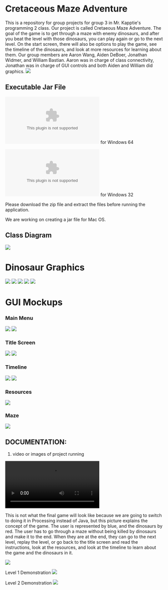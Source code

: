 # Cretaceous Maze Adventure
This is a repository for group projects for group 3 in Mr. Kapptie's programming 2 class. Our project is called Cretaeous Maze Adventure. The goal of the game is to get through a maze with enemy dinosaurs, and after you beat the level with those dinosaurs, you can play again or go to the next level. On the start screen, there will also be options to play the game, see the timeline of the dinosaurs, and look at more resources for learning about them. Our group members are Aaron Wang, Aiden DeBoer, Jonathan Widmer, and William Bastian. Aaron was in charge of class connectivity, Jonathan was in charge of GUI controls and both Aiden and William did graphics.
![](logo/repositorypic.PNG)

## Executable Jar File
![Executable Jar File](https://github.com/jonathanwidmer/programmingroupproject/raw/main/applications/application.windows64.zip) for Windows 64

![Executable Jar File](https://github.com/jonathanwidmer/programmingroupproject/raw/main/applications/application.windows32.zip) for Windows 32

Please download the zip file and extract the files before running the application.

We are working on creating a jar file for Mac OS.

## Class Diagram
![](logo/classdiagram.png)

# Dinosaur Graphics
![](logo/projectimage.JPG)
![](logo/projectimage2.JPG)
![](logo/projectimage3.JPG)
![](logo/triceratops1.png)
![](logo/brachiosaurus.png)

# GUI Mockups
### Main Menu
![](https://github.com/jonathanwidmer/programmingroupproject/blob/main/Exports/MainMenuMainMenu.png?raw=true)
![](https://github.com/jonathanwidmer/programmingroupproject/blob/main/src/data/StartScreen.png?raw=true)
### Title Screen
![](https://github.com/jonathanwidmer/programmingroupproject/blob/main/Exports/TitleScreenTitle%20Screen.png?raw=true)
![](https://github.com/jonathanwidmer/programmingroupproject/blob/main/src/data/TitleScreen.png?raw=true)
### Timeline
![](https://github.com/jonathanwidmer/programmingroupproject/blob/main/Exports/TimelineTimeline.png?raw=true)
![](https://github.com/jonathanwidmer/programmingroupproject/blob/main/src/data/Timeline.png?raw=true)
### Resources
![](https://github.com/jonathanwidmer/programmingroupproject/blob/main/src/data/Resources.png?raw=true)
### Maze
![](https://github.com/jonathanwidmer/programmingroupproject/blob/main/Exports/MazeMaze.png?raw=true)

## DOCUMENTATION:
1. video or images of project running

![Final Project Video](https://github.com/jonathanwidmer/programmingroupproject/raw/main/finalprojectvideo.mp4)

This is not what the final game will look like because we are going to switch to doing it in Processing instead of Java, but this picture explains the concept of the game. The user is represented by blue, and the dinosaurs by red. The user has to go through a maze without being killed by dinosaurs and make it to the end. When they are at the end, they can go to the next level, replay the level, or go back to the title screen and read the instructions, look at the resources, and look at the timeline to learn about the game and the dinosaurs in it.

![](logo/levelone.JPG)


Level 1 Demonstration
![](https://github.com/jonathanwidmer/programmingroupproject/blob/main/logo/demo1.PNG?raw=true)

Level 2 Demonstration
![](https://github.com/jonathanwidmer/programmingroupproject/blob/main/logo/demo2.PNG?raw=true)
